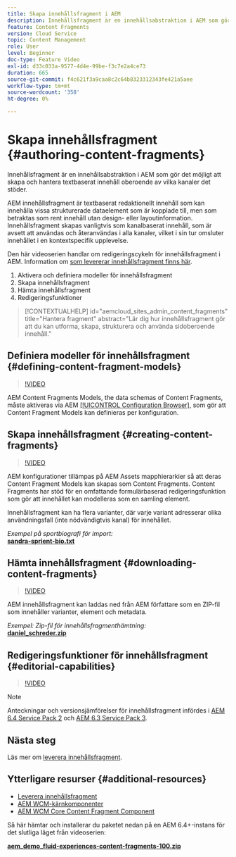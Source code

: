 ```yaml
---
title: Skapa innehållsfragment i AEM
description: Innehållsfragment är en innehållsabstraktion i AEM som gör det möjligt att skapa och hantera textbaserat innehåll oberoende av vilka kanaler det stöder.
feature: Content Fragments
version: Cloud Service
topic: Content Management
role: User
level: Beginner
doc-type: Feature Video
exl-id: d33c033a-9577-4d4e-99be-f3c7e2a4ce73
duration: 665
source-git-commit: f4c621f3a9caa8c2c64b8323312343fe421a5aee
workflow-type: tm+mt
source-wordcount: '358'
ht-degree: 0%

---
```


# Skapa innehållsfragment {#authoring-content-fragments}

Innehållsfragment är en innehållsabstraktion i AEM som gör det möjligt att skapa och hantera textbaserat innehåll oberoende av vilka kanaler det stöder.

AEM innehållsfragment är textbaserat redaktionellt innehåll som kan innehålla vissa strukturerade dataelement som är kopplade till, men som betraktas som rent innehåll utan design- eller layoutinformation. Innehållsfragment skapas vanligtvis som kanalbaserat innehåll, som är avsett att användas och återanvändas i alla kanaler, vilket i sin tur omsluter innehållet i en kontextspecifik upplevelse.

Den här videoserien handlar om redigeringscykeln för innehållsfragment i AEM. Information om [som levererar innehållsfragment finns här](content-fragments-delivery-feature-video-use.md).

1. Aktivera och definiera modeller för innehållsfragment
2. Skapa innehållsfragment
3. Hämta innehållsfragment
4. Redigeringsfunktioner

>[!CONTEXTUALHELP]
>id="aemcloud_sites_admin_content_fragments"
>title="Hantera fragment"
>abstract="Lär dig hur innehållsfragment gör att du kan utforma, skapa, strukturera och använda sidoberoende innehåll."

## Definiera modeller för innehållsfragment {#defining-content-fragment-models}

>[!VIDEO](https://video.tv.adobe.com/v/22452?quality=12&learn=on)

AEM Content Fragments Models, the data schemas of Content Fragments, måste aktiveras via AEM [[!UICONTROL Configuration Browser]](https://experienceleague.adobe.com/docs/experience-manager-cloud-service/implementing/developing/configurations.html), som gör att Content Fragment Models kan definieras per konfiguration.

## Skapa innehållsfragment {#creating-content-fragments}

>[!VIDEO](https://video.tv.adobe.com/v/22451?quality=12&learn=on)

AEM konfigurationer tillämpas på AEM Assets mapphierarkier så att deras Content Fragment Models kan skapas som Content Fragments. Content Fragments har stöd för en omfattande formulärbaserad redigeringsfunktion som gör att innehållet kan modelleras som en samling element.

Innehållsfragment kan ha flera varianter, där varje variant adresserar olika användningsfall (inte nödvändigtvis kanal) för innehållet.

*Exempel på sportbiografi för import:*\
**[sandra-sprient-bio.txt](assets/sandra-sprient-bio.txt)**

## Hämta innehållsfragment {#downloading-content-fragments}

>[!VIDEO](https://video.tv.adobe.com/v/22450?quality=12&learn=on)

AEM innehållsfragment kan laddas ned från AEM författare som en ZIP-fil som innehåller varianter, element och metadata.

*Exempel: Zip-fil för innehållsfragmenthämtning:*\
**[daniel_schreder.zip](assets/daniel_schreder.zip)**

## Redigeringsfunktioner för innehållsfragment {#editorial-capabilities}

>[!VIDEO](https://video.tv.adobe.com/v/25891?quality=12&learn=on)

>[!NOTE]
>
> Anteckningar och versionsjämförelser för innehållsfragment infördes i [AEM 6.4 Service Pack 2](https://helpx.adobe.com/experience-manager/aem-releases-updates.html) och [AEM 6.3 Service Pack 3](https://helpx.adobe.com/experience-manager/6-3/release-notes/sp3-release-notes.html).

## Nästa steg

Läs mer om [leverera innehållsfragment](content-fragments-delivery-feature-video-use.md).

## Ytterligare resurser {#additional-resources}

* [Leverera innehållsfragment](content-fragments-delivery-feature-video-use.md)
* [AEM WCM-kärnkomponenter](https://experienceleague.adobe.com/docs/experience-manager-core-components/using/introduction.html)
* [AEM WCM Core Content Fragment Component](https://experienceleague.adobe.com/docs/experience-manager-core-components/using/components/content-fragment-component.html)

Så här hämtar och installerar du paketet nedan på en AEM 6.4+-instans för det slutliga läget från videoserien:

**[aem_demo_fluid-experiences-content-fragments-100.zip](assets/aem_demo_fluid-experiencescontent-fragments-100.zip)**

